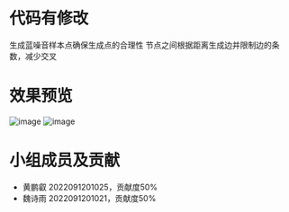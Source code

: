 # 代码有修改
生成蓝噪音样本点确保生成点的合理性
节点之间根据距离生成边并限制边的条数，减少交叉

# 效果预览
![image](https://github.com/user-attachments/assets/171a8961-57e6-408f-9488-19184e2764d4)
![image](https://github.com/user-attachments/assets/dfa995e1-a172-4e4c-9891-51816cc5ce21)

# 小组成员及贡献
- 黄鹏叡 2022091201025，贡献度50%
- 魏诗雨 2022091201021，贡献度50%


